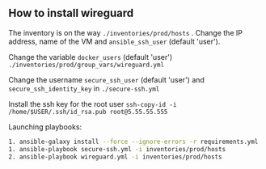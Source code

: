 ## How to install wireguard

The inventory is on the way ```./inventories/prod/hosts``` . Change the IP address, name of the VM and ```ansible_ssh_user``` (default 'user').

Change the variable ```docker_users``` (default 'user')  ```./inventories/prod/group_vars/wireguard.yml```

Change the username ```secure_ssh_user``` (default 'user') and ```secure_ssh_identity_key``` in  ```./secure-ssh.yml```

Install the ssh key for the root user ```ssh-copy-id -i /home/$USER/.ssh/id_rsa.pub root@5.55.55.555```

Launching playbooks:

```sh
1. ansible-galaxy install --force --ignore-errors -r requirements.yml
1. ansible-playbook secure-ssh.yml -i inventories/prod/hosts
2. ansible-playbook wireguard.yml -i inventories/prod/hosts
```
